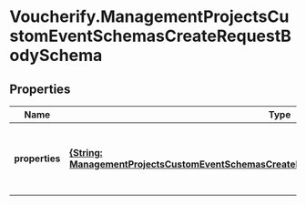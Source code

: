 # Voucherify.ManagementProjectsCustomEventSchemasCreateRequestBodySchema

## Properties

Name | Type | Description | Notes
------------ | ------------- | ------------- | -------------
**properties** | [**{String: ManagementProjectsCustomEventSchemasCreateRequestBodySchemaPropertiesEntryValue}**](ManagementProjectsCustomEventSchemasCreateRequestBodySchemaPropertiesEntryValue.md) | Defines custom event custom attributes (metadata). | [optional] 



